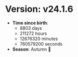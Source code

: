 # Version: v24.1.6
- **Time since birth**:
  - 8803 days
  - 211272 hours
  - 12676320 minutes
  - 760579200 seconds
- **Season**: Autumn 🍁

